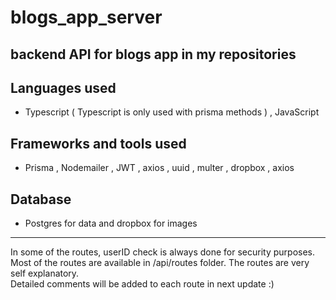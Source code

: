 # blogs_app_server
backend API for blogs app in my repositories
---
## Languages used 
- Typescript ( Typescript is only used with prisma methods ) , JavaScript 

## Frameworks and tools used
- Prisma , Nodemailer , JWT , axios , uuid , multer , dropbox , axios

## Database
- Postgres for data and dropbox for images
---
In some of the routes, userID check is always done for security purposes. <br />
Most of the routes are available in /api/routes folder. The routes are very self explanatory. <br /> 
Detailed comments will be added to each route in next update :) 
